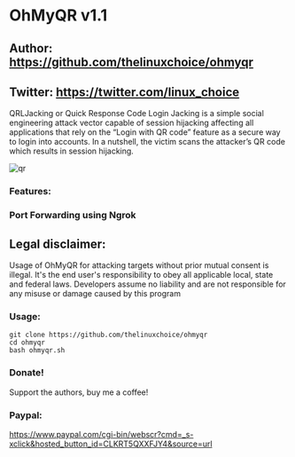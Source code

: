 # OhMyQR v1.1
## Author: https://github.com/thelinuxchoice/ohmyqr
## Twitter: https://twitter.com/linux_choice

QRLJacking or Quick Response Code Login Jacking is a simple social engineering attack vector capable of session hijacking affecting all applications that rely on the “Login with QR code” feature as a secure way to login into accounts. In a nutshell, the victim scans the attacker’s QR code which results in session hijacking.

![qr](https://user-images.githubusercontent.com/34893261/80925650-01879780-8d68-11ea-9328-5896af680018.png)

### Features:
### Port Forwarding using Ngrok

## Legal disclaimer:

Usage of OhMyQR for attacking targets without prior mutual consent is illegal. It's the end user's responsibility to obey all applicable local, state and federal laws. Developers assume no liability and are not responsible for any misuse or damage caused by this program 

### Usage:
```
git clone https://github.com/thelinuxchoice/ohmyqr
cd ohmyqr
bash ohmyqr.sh
```

### Donate!
Support the authors, buy me a coffee!
### Paypal:
https://www.paypal.com/cgi-bin/webscr?cmd=_s-xclick&hosted_button_id=CLKRT5QXXFJY4&source=url
